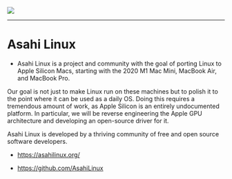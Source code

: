 <p>
  <img src="https://asahilinux.org/img/AsahiLinux_logomark.svg" />
</p>


<hr>

# Asahi Linux

- Asahi Linux is a project and community with the goal of porting Linux to Apple Silicon Macs, starting with the 2020 M1 Mac Mini, MacBook Air, and MacBook Pro.

Our goal is not just to make Linux run on these machines but to polish it to the point where it can be used as a daily OS. Doing this requires a tremendous amount of work, as Apple Silicon is an entirely undocumented platform. In particular, we will be reverse engineering the Apple GPU architecture and developing an open-source driver for it.

Asahi Linux is developed by a thriving community of free and open source software developers.

- https://asahilinux.org/

- https://github.com/AsahiLinux